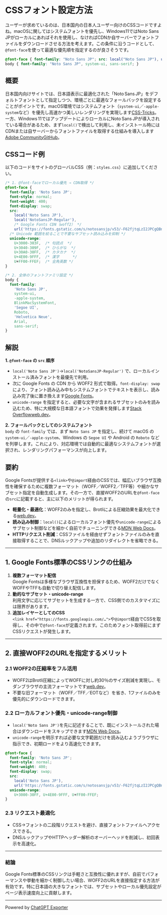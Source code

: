 # CSSフォント設定方法

ユーザーが求めているのは、日本国内の日本人ユーザー向けのCSSコードですよね。macOSに関してはシステムフォントを優先し、Windows11ではNoto Sans JPがローカルにあればそれを使用し、なければCDNか自サーバーでフォントファイルをダウンロードさせる方法を考えます。この条件に沿うコードとして、`@font-face`を使って最適な優先順を指定するのが良さそうです。

```css
@font-face { font-family: "Noto Sans JP"; src: local("Noto Sans JP"), url("font") format("woff2"); unicode-range: U+4E00-9FAF;}
body { font-family: "Noto Sans JP", system-ui, sans-serif; }
```

概要
--

日本国内向けサイトでは、日本語表示に最適化された「Noto Sans JP」をデフォルトフォントとして指定しつつ、環境ごとに最適なフォールバックを設定することがポイントです。macOS環境ではシステムフォント（`system-ui`／`-apple-system`など）を優先し高速かつ美しいレンダリングを実現します[CSS-Tricks](https://css-tricks.com/snippets/css/system-font-stack/?utm_source=chatgpt.com)。一方、Windows 11ではアップデートによりローカルにNoto Sans JPが導入されている場合があるため、まず`local()`で検出して利用し、未インストール時にはCDNまたは自サーバーからフォントファイルを取得する仕組みを導入します[Adobe Community](https://community.adobe.com/t5/photoshop-ecosystem-discussions/variable-font-noto-sans-jp-not-displaying-correctly/td-p/15245729?utm_source=chatgpt.com)[GitHub](https://github.com/google/fonts/issues/1925?utm_source=chatgpt.com)。

CSSコード例
-------

以下のコードをサイトのグローバルCSS（例：`styles.css`）に追加してください。

```css
/* 1. @font-faceでローカル優先 → CDN取得 */
@font-face {
  font-family: 'Noto Sans JP';
  font-style: normal;
  font-weight: 400;
  font-display: swap;
  src:
    local('Noto Sans JP'),
    local('NotoSansJP-Regular'),
    /* Google Fonts CDN（woff2） */
    url('https://fonts.gstatic.com/s/notosansjp/v53/-F62fjtqLzI2JPCgQBnw7HFYwQgP.woff2') format('woff2');
  /* Unicode 範囲を絞ることで不要なサブセット読み込みを抑制 */
  unicode-range:
    U+3000-303F,  /* 句読点  */
    U+3040-309F,  /* ひらがな  */
    U+30A0-30FF,  /* カタカナ  */
    U+4E00-9FFF,  /* 漢字      */
    U+FF00-FFEF;  /* 全角英数 */
}

/* 2. 全体のフォントファミリ設定 */
body {
  font-family:
    'Noto Sans JP',
    system-ui,
    -apple-system,
    BlinkMacSystemFont,
    'Segoe UI',
    Roboto,
    'Helvetica Neue',
    Arial,
    sans-serif;
}
```

解説
--

**1\. `@font-face` の `src` 順序**

*   `local('Noto Sans JP')`→`local('NotoSansJP-Regular')` で、ローカルインストール済みフォントを最優先で利用。
*   次に Google Fonts の CDN から WOFF2 形式で取得。`font-display: swap` により、フォント読み込み中もシステムフォントでテキストを表示し、読み込み完了後に置き換えます[Google Fonts](https://fonts.google.com/noto/specimen/Noto%2BSans%2BJP?utm_source=chatgpt.com)。
*   `unicode-range` を指定すると、必要な文字が含まれるサブセットのみを読み込むため、特に大規模な日本語フォントで効果を発揮します[Stack Overflow](https://stackoverflow.com/questions/79648382/how-to-import-a-css-font-conditional-on-htmllang-attribute?utm_source=chatgpt.com)[web.dev](https://web.dev/articles/api-for-fast-beautiful-web-fonts?utm_source=chatgpt.com)。

**2\. フォールバックとしてのシステムフォント**  
`body` の `font-family` では、まず `Noto Sans JP` を指定し、続けて macOS の `system-ui`／`-apple-system`、Windows の `Segoe UI` や Android の `Roboto` などを列挙します。これにより、対応環境では自動的に最適なシステムフォントが選択され、レンダリングパフォーマンスが向上します。



要約
--

Google Fontsが提供する`<link>`や`@import`経由のCSSでは、幅広いブラウザ互換性を確保するために複数フォーマット（WOFF／WOFF2／TFF等）や細かなサブセット指定を自動生成します。その一方で、直接WOFF2のURLを`@font-face`の`src`に記載すると、主に以下のメリットが得られます。

*   **軽量化・最適化**：WOFF2のみを指定し、Brotliによる圧縮効果を最大化できる[web.dev](https://web.dev/articles/font-best-practices?utm_source=chatgpt.com)。
*   **読み込み制御**：`local()`によるローカルフォント優先や`unicode-range`によるサブセット制御などを細かく自前でチューニングできる[MDN Web Docs](https://developer.mozilla.org/en-US/docs/Web/CSS/%40font-face?utm_source=chatgpt.com)。
*   **HTTPリクエスト削減**：CSSファイルを経由せずフォントファイルのみを直接取得することで、DNSルックアップや追加のリダイレクトを省略できる。

* * *

1\. Google Fonts標準のCSSリンクの仕組み
-----------------------------

1.  **複数フォーマット配信**  
    Google Fontsは多様なブラウザ互換性を担保するため、WOFF2だけでなくWOFFやTFFも自動で切り替え配信します。
2.  **動的なサブセット・unicode-range**  
    利用文字に応じてサブセットを生成する一方で、CSS側でのカスタマイズには限界があります。
3.  **追加レイヤーとしてのCSS**  
    `<link href="https://fonts.googleapis.com/…">`や`@import`経由でCSSを取得し、その中で`@font-face`が定義されます。このためフォント取得前にまずCSSリクエストが発生します。

* * *

2\. 直接WOFF2のURLを指定するメリット
------------------------

### 2.1 WOFF2の圧縮率をフル活用

*   WOFF2はBrotli圧縮によってWOFFに対し約30％のサイズ削減を実現し、モダンブラウザの主流フォーマットです[web.dev](https://web.dev/articles/font-best-practices?utm_source=chatgpt.com)。
*   不要な旧フォーマット（WOFF／TFF／EOTなど）を省き、1ファイルのみを優先的にダウンロードできます。

### 2.2 ローカルフォント優先・unicode-range制御

*   `local('Noto Sans JP')`を先に記述することで、既にインストールされた場合はダウンロードをスキップできます[MDN Web Docs](https://developer.mozilla.org/en-US/docs/Web/CSS/%40font-face?utm_source=chatgpt.com)。
*   `unicode-range`を明示すれば必要な文字範囲だけを読み込むようブラウザに指示でき、初期ロードをより高速化できます。

```css
@font-face {
  font-family: 'Noto Sans JP';
  font-style: normal;
  font-weight: 400;
  font-display: swap;
  src:
    local('Noto Sans JP'),
    url('https://fonts.gstatic.com/s/notosansjp/v53/-F62fjtqLzI2JPCgQBnw7HFYwQgP.woff2') format('woff2');
  unicode-range:
    U+3000-30FF, U+4E00-9FFF, U+FF00-FFEF;
}
```

### 2.3 リクエスト最適化

*   CSS→フォントの二段階リクエストを避け、直接フォントファイルへアクセスできる。
*   DNSルックアップやHTTPヘッダー解析のオーバーヘッドを削減し、初回表示を高速化。

* * *

### 結論

Google Fonts標準のCSSリンクは手軽さと互換性に優れますが、自前でパフォーマンスや挙動を細かく制御したい場合、WOFF2のURLを直接指定する方法が有効です。特に日本語の大きなフォントでは、サブセットやローカル優先設定がページ表示速度向上に貢献します。



---
Powered by [ChatGPT Exporter](https://www.chatgptexporter.com)